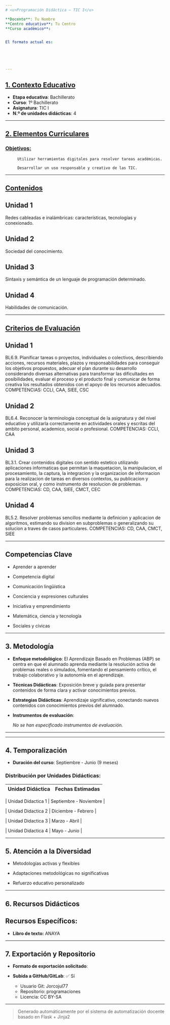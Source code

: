 ```yaml
---
# <u>Programación Didáctica – TIC I</u>

**Docente**: Tu Nombre
**Centro educativo**: Tu Centro
**Curso académico**: 


El formato actual es: 





---
```


## <u>1. Contexto Educativo</u>

- **Etapa educativa**: Bachillerato
- **Curso**: 1º Bachillerato
- **Asignatura**: TIC I
- **N.º de unidades didácticas**: 4

---
## <u>2. Elementos Curriculares</u>

### <u>Objetivos:</u>


  <ul>
    
      Utilizar herramientas digitales para resolver tareas académicas.
    
      Desarrollar un uso responsable y creativo de las TIC.
    
  </ul>


---

## <u>Contenidos</u>

## Unidad 1
Redes cableadas e inalámbricas: características, tecnologías y conexionado.

## Unidad 2
Sociedad del conocimiento.

## Unidad 3
Sintaxis y semántica de un lenguaje de programación determinado.

## Unidad 4
Habilidades de comunicación.


---

## <u>Criterios de Evaluación</u>

## Unidad 1
BL6.9. Planificar tareas o proyectos, individuales o colectivos, describiendo acciones, recursos
materiales, plazos y responsabilidades para conseguir los objetivos propuestos, adecuar el plan durante
su desarrollo considerando diversas alternativas para transformar las dificultades en posibilidades,
evaluar el proceso y el producto final y comunicar de forma creativa los resultados obtenidos con el apoyo
de los recursos adecuados.
COMPETENCIAS: CCLI, CAA, SIEE, CSC

## Unidad 2
BL6.4. Reconocer la terminologia conceptual de la asignatura y del nivel educativo y utilizarla
correctamente en actividades orales y escritas del ambito personal, academico, social o profesional.
COMPETENCIAS: CCLI, CAA

## Unidad 3
BL3.1. Crear contenidos digitales con sentido estetico utilizando aplicaciones informaticas que permitan la
maquetacion, la manipulacion, el procesamiento, la captura, la integracion y la organizacion de
informacion para la realizacion de tareas en diversos contextos, su publicacion y exposicion oral, y como
instrumento de resolucion de problemas.
COMPETENCIAS: CD, CAA, SIEE, CMCT, CEC

## Unidad 4
BL5.2. Resolver problemas sencillos mediante la definicion y aplicacion de algoritmos, estimando su
division en subproblemas o generalizando su solucion a traves de casos particulares.
COMPETENCIAS: CD, CAA, CMCT, SIEE


---

## Competencias Clave


- Aprender a aprender

- Competencia digital

- Comunicación lingüística

- Conciencia y expresiones culturales

- Iniciativa y emprendimiento

- Matemática, ciencia y tecnología

- Sociales y cívicas



---

## 3. Metodología

- **Enfoque metodológico**: El Aprendizaje Basado en Problemas (ABP) se centra en que el alumnado aprenda mediante la resolución activa de problemas reales o simulados, fomentando el pensamiento crítico, el trabajo colaborativo y la autonomía en el aprendizaje.
- **Técnicas Didácticas**: Exposición breve y guiada para presentar contenidos de forma clara y activar conocimientos previos.
- **Estrategias Didácticas**: Aprendizaje significativo, conectando nuevos contenidos con conocimientos previos del alumnado.
- **Instrumentos de evaluación**:

  _No se han especificado instrumentos de evaluación._


---
---

## 4. Temporalización

- **Duración del curso**: Septiembre - Junio (9 meses)

### **Distribución por Unidades Didácticas:**


| Unidad Didáctica | Fechas Estimadas |
|------------------|------------------|


| Unidad Didactica 1 | Septiembre - Noviembre |

| Unidad Didactica 2 | Diciembre - Febrero |

| Unidad Didactica 3 | Marzo - Abril |

| Unidad Didactica 4 | Mayo - Junio |



---

## 5. Atención a la Diversidad



* Metodologías activas y flexibles

* Adaptaciones metodológicas no significativas

* Refuerzo educativo personalizado



---

## 6. Recursos Didácticos


## Recursos Específicos:

- **Libro de texto:** ANAYA



---

## 7. Exportación y Repositorio

- **Formato de exportación solicitado**: 
- **Subida a GitHub/GitLab**: ✅ Sí

  - Usuario Git: Jorcojul77
  - Repositorio: programaciones
  - Licencia: CC BY-SA


---

> Generado automáticamente por el sistema de automatización docente basado en Flask + Jinja2